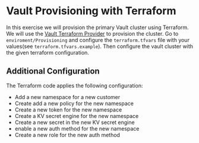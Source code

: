 Vault Provisioning with Terraform
===
In this exercise we will provision the primary Vault cluster using Terraform. We will use the [Vault Terraform Provider](https://www.terraform.io/docs/providers/vault/index.html) to provision the cluster.
Go to `enviroment/Provisioning` and configure the `terraform.tfvars` file with
your values(see `terraform.tfvars.example`). Then configure the vault cluster
with the given terraform configuration.

## Additional Configuration
The Terraform code applies the following configuration:
- Add a new namespace for a new customer
- Create add a new policy for the new namespace
- Create a new token for the new namespace
- Create a KV secret engine for the new namespace
- Create a new secret in the new KV secret engine
- enable a new auth method for the new namespace
- Create a new role for the new auth method
